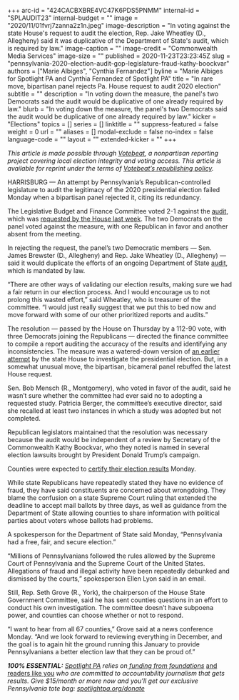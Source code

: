 +++
arc-id = "424CACBXBRE4VC47K6PDS5PNMM"
internal-id = "SPLAUDIT23"
internal-budget = ""
image = "2020/11/01fvrj7zanna2z1n.jpeg"
image-description = "In voting against the state House's request to audit the election, Rep. Jake Wheatley (D., Allegheny) said it was duplicative of the Department of State's audit, which is required by law."
image-caption = ""
image-credit = "Commonwealth Media Services"
image-size = ""
published = 2020-11-23T23:23:45Z
slug = "pennsylvania-2020-election-audit-gop-legislature-fraud-kathy-boockvar"
authors = ["Marie Albiges", "Cynthia Fernandez"]
byline = "Marie Albiges for Spotlight PA and Cynthia Fernandez of Spotlight PA"
title = "In rare move, bipartisan panel rejects Pa. House request to audit 2020 election"
subtitle = ""
description = "In voting down the measure, the panel's two Democrats said the audit would be duplicative of one already required by law."
blurb = "In voting down the measure, the panel's two Democrats said the audit would be duplicative of one already required by law."
kicker = "Elections"
topics = []
series = []
linktitle = ""
suppress-featured = false
weight = 0
url = ""
aliases = []
modal-exclude = false
no-index = false
language-code = ""
layout = ""
extended-kicker = ""
+++

<i>This article is made possible through </i><a href="http://votebeat.org/"><i>Votebeat</i></a><i>, a nonpartisan reporting project covering local election integrity and voting access. This article is available for reprint under the terms of </i><a href="https://www.votebeat.org/pages/republishing"><i>Votebeat’s republishing policy</i></a><i>.</i>

HARRISBURG — An attempt by Pennsylvania’s Republican-controlled legislature to audit the legitimacy of the 2020 presidential election failed Monday when a bipartisan panel rejected it, citing its redundancy.

The Legislative Budget and Finance Committee voted 2-1 against the <a href="https://www.legis.state.pa.us/cfdocs/billinfo/billinfo.cfm?syear=2019&sind=0&body=H&type=R&bn=1100" target=_blank>audit</a>, which was <a href="https://lesspage.com/news/2020/11/pennsylvania-election-2020-audit-review-republican-integrity-confusion/">requested by the House last week</a>. The two Democrats on the panel voted against the measure, with one Republican in favor and another absent from the meeting.

In rejecting the request, the panel’s two Democratic members — Sen. James Brewster (D., Allegheny) and Rep. Jake Wheatley (D., Allegheny) — said it would duplicate the efforts of an ongoing Department of State <a href="https://lesspage.com/news/2020/11/pennsylvania-election-2020-republican-fraud-cured-late-ballots/">audit</a>, which is mandated by law.

“There are other ways of validating our election results, making sure we had a fair return in our election process. And I would encourage us to not prolong this wasted effort,” said Wheatley, who is treasurer of the committee. “I would just really suggest that we put this to bed now and move forward with some of our other prioritized reports and audits.”

<script src="https://lesspage.com/embed.js" async></script><div data-spl-embed-version="1" data-spl-src="https://lesspage.com/embeds/donate/?teaser_text=Spotlight%20PA%20provides%20essential%2C%20public-service%20journalism%20thanks%20to%20readers%20like%20you.%20%3Cb%3EBecome%20a%20member%20today%20with%20a%20gift%20of%20%2415%2Fmonth%20or%20more%20and%20receive%20our%20exclusive%20Pennsylvania%20tote%20bag.%3C%2Fb%3E&cta_text=YES%2C%20COUNT%20ME%20IN&eyebrow_text=BECOME%20A%20MEMBER"></div>

The resolution — passed by the House on Thursday by a 112-90 vote, with three Democrats joining the Republicans — directed the finance committee to compile a report auditing the accuracy of the results and identifying any inconsistencies. The measure was a watered-down version of <a href="https://lesspage.com/news/2020/09/pa-election-integrity-committee-house-republicans-voting/">an earlier attempt</a> by the state House to investigate the presidential election. But, in a somewhat unusual move, the bipartisan, bicameral panel rebuffed the latest House request.

Sen. Bob Mensch (R., Montgomery), who voted in favor of the audit, said he wasn’t sure whether the committee had ever said no to adopting a requested study. Patricia Berger, the committee’s executive director, said she recalled at least two instances in which a study was adopted but not completed.

Republican legislators maintained that the resolution was necessary because the audit would be independent of a review by Secretary of the Commonwealth Kathy Boockvar, who they noted is named in several election lawsuits brought by President Donald Trump’s campaign.

Counties were expected to <a href="https://lesspage.com/news/2020/11/pennsylvania-election-certification-counties-donald-trump-delays/">certify their election results</a> Monday.

While state Republicans have repeatedly stated they have no evidence of fraud, they have said constituents are concerned about wrongdoing. They blame the confusion on a state Supreme Court ruling that extended the deadline to accept mail ballots by three days, as well as guidance from the Department of State allowing counties to share information with political parties about voters whose ballots had problems.

<script src="https://lesspage.com/embed.js" async></script><div data-spl-embed-version="1" data-spl-src="https://lesspage.com/embeds/newsletter/"></div>

A spokesperson for the Department of State said Monday, “Pennsylvania had a free, fair, and secure election.”

“Millions of Pennsylvanians followed the rules allowed by the Supreme Court of Pennsylvania and the Supreme Court of the United States. Allegations of fraud and illegal activity have been repeatedly debunked and dismissed by the courts,” spokesperson Ellen Lyon said in an email.

Still, Rep. Seth Grove (R., York), the chairperson of the House State Government Committee, said he has sent counties questions in an effort to conduct his own investigation. The committee doesn’t have subpoena power, and counties can choose whether or not to respond.

“I want to hear from all 67 counties,” Grove said at a news conference Monday. “And we look forward to reviewing everything in December, and the goal is to again hit the ground running this January to provide Pennsylvanians a better election law that they can be proud of.”

<i><b>100% ESSENTIAL:</b></i><i> </i><a href="https://lesspage.com/"><i>Spotlight PA</i></a><i> relies on</i><a href="https://lesspage.com/support"><i> funding from foundations</i></a><i> </i><a href="https://lesspage.com/support">and readers like you</a><i> who are committed to accountability journalism that gets results. Give $15/month or more now and you’ll get our exclusive Pennsylvania tote bag: </i><a href="http://spotlightpa.org/donate"><i>spotlightpa.org/donate</i></a>

